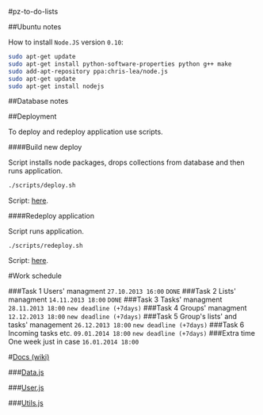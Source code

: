 #pz-to-do-lists

##Ubuntu notes

How to install `Node.JS` version `0.10`:

```sh
sudo apt-get update
sudo apt-get install python-software-properties python g++ make
sudo add-apt-repository ppa:chris-lea/node.js
sudo apt-get update
sudo apt-get install nodejs
```

##Database notes

##Deployment

To deploy and redeploy application use scripts. 

####Build new deploy

Script installs node packages, drops collections from database and then runs application.

```sh
./scripts/deploy.sh
```

Script: [here](./scripts/deploy.sh).

####Redeploy application

Script runs application.

```
./scripts/redeploy.sh
```
Script: [here](./scripts/redeploy.sh).

#Work schedule

###Task 1 
Users' managment `27.10.2013 16:00` `DONE`
###Task 2 
Lists' managment `14.11.2013 18:00` `DONE`
###Task 3 
Tasks' managment `28.11.2013 18:00` `new deadline (+7days)`
###Task 4 
Groups' managment `12.12.2013 18:00` `new deadline (+7days)`
###Task 5 
Group's lists' and tasks' management `26.12.2013 18:00` `new deadline (+7days)`
###Task 6 
Incoming tasks etc. `09.01.2014 18:00` `new deadline (+7days)`
###Extra time 
One week just in case `16.01.2014 18:00`

#[Docs (wiki)](https://github.com/mmotel/pz-to-do-lists/wiki)

###[Data.js](https://github.com/mmotel/pz-to-do-lists/wiki/data-js)

###[User.js](https://github.com/mmotel/pz-to-do-lists/wiki/user-js)

###[Utils.js](https://github.com/mmotel/pz-to-do-lists/wiki/utils-js)

